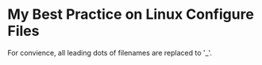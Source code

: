# My Best Practice on Linux Configure Files

For convience, all leading dots of filenames are replaced to '_'.
